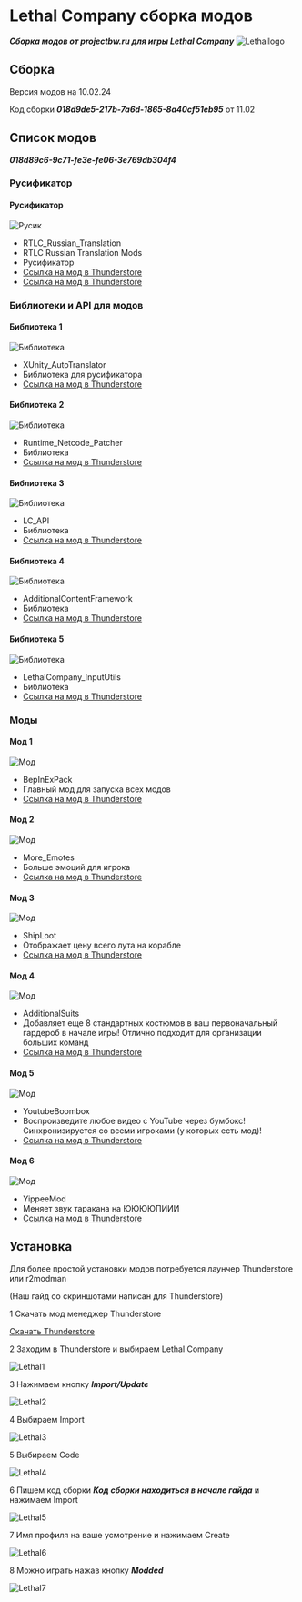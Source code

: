 # Lethal Сompany сборка модов

***Сборка модов от projectbw.ru для игры Lethal Сompany***
![Lethallogo](https://wiki.projectbw.ru/images/letal/letallogo.jpg)

## Cборка

Версия модов на 10.02.24

Код сборки ***018d9de5-217b-7a6d-1865-8a40cf51eb95*** от 11.02

## Cписок модов

***018d89c6-9c71-fe3e-fe06-3e769db304f4***

### Русификатор

#### Русификатор 
![Русик](https://gcdn.thunderstore.io/live/repository/icons/Hayrizan-RTLC_Russian_Translation-1.2.6.png.128x128_q95.jpg)
- RTLC_Russian_Translation
- RTLC Russian Translation Mods
- Русификатор
- [Ссылка на мод в Thunderstore](https://thunderstore.io/c/lethal-company/p/Hayrizan/RTLC_Russian_Translation/)
- [Ссылка на мод в Thunderstore](https://thunderstore.io/c/lethal-company/p/Hayrizan/RTLC_Russian_Translation_Mods/)

### Библиотеки и API для модов

#### Библиотека 1
![Библиотека](https://gcdn.thunderstore.io/live/repository/icons/Hayrizan-XUnity_AutoTranslator-5.3.0.png.128x128_q95.png)
- XUnity_AutoTranslator
- Библиотека для русификатора
- [Ссылка на мод в Thunderstore](https://thunderstore.io/c/lethal-company/p/Hayrizan/XUnity_AutoTranslator/)

#### Библиотека 2
![Библиотека](https://gcdn.thunderstore.io/live/repository/icons/Ozone-Runtime_Netcode_Patcher-0.2.5.png.128x128_q95.jpg)
- Runtime_Netcode_Patcher
- Библиотека
- [Ссылка на мод в Thunderstore](https://thunderstore.io/c/lethal-company/p/Ozone/Runtime_Netcode_Patcher/)

#### Библиотека 3
![Библиотека](https://gcdn.thunderstore.io/live/repository/icons/2018-LC_API-3.4.5.png.128x128_q95.png)
- LC_API
- Библиотека
- [Ссылка на мод в Thunderstore](https://thunderstore.io/c/lethal-company/p/2018/LC_API/)

#### Библиотека 4 
![Библиотека](https://gcdn.thunderstore.io/live/repository/icons/AlexCodesGames-AdditionalContentFramework-1.0.3.png.128x128_q95.jpg)
- AdditionalContentFramework
- Библиотека
- [Ссылка на мод в Thunderstore](https://thunderstore.io/c/lethal-company/p/AlexCodesGames/AdditionalContentFramework/)

#### Библиотека 5
![Библиотека](https://gcdn.thunderstore.io/live/repository/icons/Rune580-LethalCompany_InputUtils-0.6.3.png.128x128_q95.png)
- LethalCompany_InputUtils
- Библиотека
- [Ссылка на мод в Thunderstore](https://thunderstore.io/c/lethal-company/p/Rune580/LethalCompany_InputUtils/)

### Моды

#### Мод 1
![Мод](https://gcdn.thunderstore.io/live/repository/icons/BepInEx-BepInExPack-5.4.2100.png.128x128_q95.png) 
- BepInExPack
- Главный мод для запуска всех модов
- [Ссылка на мод в Thunderstore](https://thunderstore.io/c/lethal-company/p/BepInEx/BepInExPack/)


#### Мод 2
![Мод](https://gcdn.thunderstore.io/live/repository/icons/Sligili-More_Emotes-1.3.3.png.128x128_q95.jpg) 
- More_Emotes
- Больше эмоций для игрока
- [Ссылка на мод в Thunderstore](https://thunderstore.io/c/lethal-company/p/Sligili/More_Emotes/)

#### Мод 3
![Мод](https://gcdn.thunderstore.io/live/repository/icons/tinyhoot-ShipLoot-1.0.0.png.128x128_q95.jpg)  
- ShipLoot
- Отображает цену всего лута на корабле
- [Ссылка на мод в Thunderstore](https://thunderstore.io/c/lethal-company/p/tinyhoot/ShipLoot/)


#### Мод 4
![Мод](https://gcdn.thunderstore.io/live/repository/icons/AlexCodesGames-AdditionalSuits-2.0.0.png.128x128_q95.jpg) 
- AdditionalSuits
- Добавляет еще 8 стандартных костюмов в ваш первоначальный гардероб в начале игры! Отлично подходит для организации больших команд
- [Ссылка на мод в Thunderstore](https://thunderstore.io/c/lethal-company/p/AlexCodesGames/AdditionalSuits/)

#### Мод 5
![Мод](https://gcdn.thunderstore.io/live/repository/icons/TeamIchy-YoutubeBoombox-1.5.0.png.128x128_q95.jpg) 
- YoutubeBoombox
- Воспроизведите любое видео с YouTube через бумбокс! Синхронизируется со всеми игроками (у которых есть мод)!
- [Ссылка на мод в Thunderstore](https://thunderstore.io/c/lethal-company/p/TeamIchy/YoutubeBoombox/)

#### Мод 6
![Мод](https://gcdn.thunderstore.io/live/repository/icons/sunnobunno-YippeeMod-1.2.3.png.128x128_q95.png) 
- YippeeMod
- Меняет звук таракана на ЮЮЮЮПИИИ
- [Ссылка на мод в Thunderstore](https://thunderstore.io/c/lethal-company/p/sunnobunno/YippeeMod/)

## Установка

Для более простой установки модов потребуется лаунчер Thunderstore или r2modman 

(Наш гайд со скриншотами написан для Thunderstore)

1 Cкачать мод менеджер Thunderstore 

[Cкачать Thunderstore](https://www.overwolf.com/oneapp/Thunderstore-Thunderstore_Mod_Manager)

2 Заходим в Thunderstore и выбираем Lethal Сompany

![Lethal1](https://wiki.projectbw.ru/images/letal/letal1.jpg)

3 Нажимаем кнопку ***Import/Update*** 

![Lethal2](https://wiki.projectbw.ru/images/letal/letal2.jpg)

4 Выбираем Import 

![Lethal3](https://wiki.projectbw.ru/images/letal/letal3.jpg)

5 Выбираем Code

![Lethal4](https://wiki.projectbw.ru/images/letal/letal4.jpg)

6 Пишем код сборки ***Код сборки находиться в начале гайда*** и нажимаем Import

![Lethal5](https://wiki.projectbw.ru/images/letal/letal5.jpg)

7 Имя профиля на ваше усмотрение и нажимаем Create

![Lethal6](https://wiki.projectbw.ru/images/letal/letal6.jpg)

8 Можно играть нажав кнопку ***Modded***

![Lethal7](https://wiki.projectbw.ru/images/letal/letal7.jpg)

